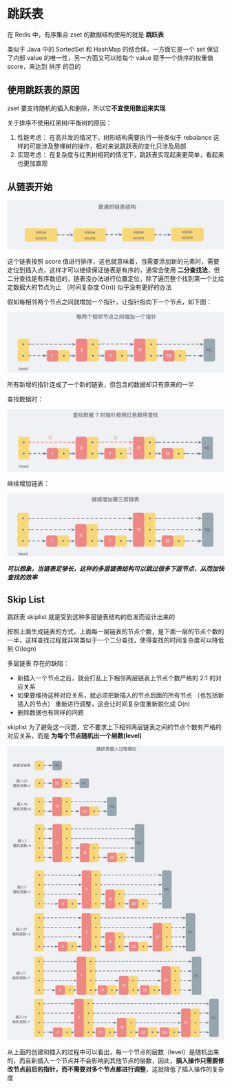 # 跳跃表

在 Redis 中，有序集合 zset 的数据结构使用的就是 **跳跃表**

类似于 Java 中的 SortedSet 和 HashMap 的结合体，一方面它是一个 set 保证了内部 value 的唯一性，另一方面又可以给每个 value 赋予一个排序的权重值 score，来达到 排序 的目的

## 使用跳跃表的原因

zset 要支持随机的插入和删除，所以它**不宜使用数组来实现**

关于排序不使用红黑树/平衡树的原因：

1. 性能考虑： 在高并发的情况下，树形结构需要执行一些类似于 rebalance 这样的可能涉及整棵树的操作，相对来说跳跃表的变化只涉及局部
2. 实现考虑： 在复杂度与红黑树相同的情况下，跳跃表实现起来更简单，看起来也更加直观

## 从链表开始

![skipList-norml-list](./images/skipList-norml-list.png)

这个链表按照 score 值进行排序，这也就意味着，当需要添加新的元素时，需要定位到插入点，这样才可以继续保证链表是有序的，通常会使用 **二分查找法**，但二分查找是有序数组的，链表没办法进行位置定位，除了遍历整个找到第一个比给定数据大的节点为止 （时间复杂度 O(n)) 似乎没有更好的办法

假如每相邻两个节点之间就增加一个指针，让指针指向下一个节点，如下图：

![skipList-normal-list-2](./images/skipList-normal-list-2.png)

所有新增的指针连成了一个新的链表，但包含的数据却只有原来的一半

查找数据时：

![skipList-normal-list-3](./images/skipList-normal-list-3.png)

继续增加链表：

![skipList-normal-list-4](./images/skipList-normal-list-4.png)

***可以想象，当链表足够长，这样的多层链表结构可以跳过很多下层节点，从而加快查找的效率***

## Skip List

跳跃表 skiplist 就是受到这种多层链表结构的启发而设计出来的

按照上面生成链表的方式，上面每一层链表的节点个数，是下面一层的节点个数的一半，这样查找过程就非常类似于一个二分查找，使得查找的时间复杂度可以降低到 O(logn)

多层链表 存在的缺陷：

+ 新插入一个节点之后，就会打乱上下相邻两层链表上节点个数严格的 2:1 的对应关系
+ 如果要维持这种对应关系，就必须把新插入的节点后面的所有节点 （也包括新插入的节点） 重新进行调整，这会让时间复杂度重新蜕化成 O(n)
+ 删除数据也有同样的问题

skiplist 为了避免这一问题，它不要求上下相邻两层链表之间的节点个数有严格的对应关系，而是 **为每个节点随机出一个层数(level)**

![skipList](./images/skipList.png)

从上面的创建和插入的过程中可以看出，每一个节点的层数（level）是随机出来的，而且新插入一个节点并不会影响到其他节点的层数，因此，**插入操作只需要修改节点前后的指针，而不需要对多个节点都进行调整**，这就降低了插入操作的复杂度
